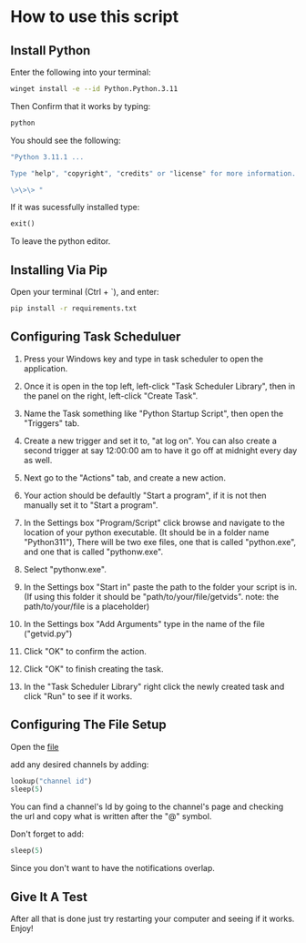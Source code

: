 # How to use this script

## Install Python

Enter the following into your terminal:

```bash
winget install -e --id Python.Python.3.11
```

Then Confirm that it works by typing:

```bash
python
```

You should see the following:

```bash
"Python 3.11.1 ...

Type "help", "copyright", "credits" or "license" for more information.

\>\>\> "
```

If it was sucessfully installed type:

```python
exit()
```

To leave the python editor.

## Installing Via Pip

Open your terminal (Ctrl + `), and enter:

```bash
pip install -r requirements.txt
```

## Configuring Task Scheduluer

1. Press your Windows key and type in task scheduler to open the application.

2. Once it is open in the top left, left-click "Task Scheduler Library", then in the panel on the right, left-click "Create Task".

3. Name the Task something like "Python Startup Script", then open the "Triggers" tab.

4. Create a new trigger and set it to, "at log on". You can also create a second trigger at say 12:00:00 am to have it go off at midnight every day as well.

5. Next go to the "Actions" tab, and create a new action.

6. Your action should be defaultly "Start a program", if it is not then manually set it to "Start a program".

7. In the Settings box "Program/Script" click browse and navigate to the location of your python executable. (It should be in a folder name "Python311"), There will be two exe files, one that is called "python.exe", and one that is called "pythonw.exe".

8. Select "pythonw.exe".

9. In the Settings box "Start in" paste the path to the folder your script is in. (If using this folder it should be "path/to/your/file/getvids". note: the path/to/your/file is a placeholder)

10. In the Settings box "Add Arguments" type in the name of the file ("getvid.py")

11. Click "OK" to confirm the action.

12. Click "OK" to finish creating the task.

13. In the "Task Scheduler Library" right click the newly created task and click "Run" to see if it works.

## Configuring The File Setup

Open the [file](getvid.py)

add any desired channels by adding:

```python
lookup("channel id")
sleep(5)
```

You can find a channel's Id by going to the channel's page and checking the url and copy what is written after the "@" symbol.

Don't forget to add:

```python
sleep(5)
```

Since you don't want to have the notifications overlap.

## Give It A Test

After all that is done just try restarting your computer and seeing if it works.
Enjoy!
